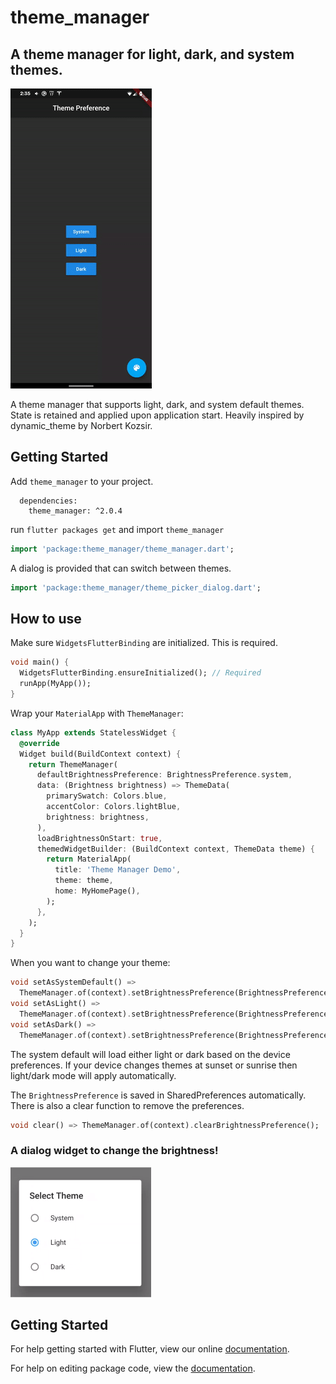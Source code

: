 # theme_manager
## A theme manager for light, dark, and system themes.

![](https://github.com/matthewrice345/theme_manager/blob/master/assets/screen.gif)

A theme manager that supports light, dark, and system default themes. State is retained and applied upon application start. Heavily inspired by dynamic_theme by Norbert Kozsir.

## Getting Started

Add `theme_manager` to your project.
```
  dependencies:
    theme_manager: ^2.0.4
```

run `flutter packages get` and import `theme_manager`
```dart
import 'package:theme_manager/theme_manager.dart';
```

A dialog is provided that can switch between themes. 
```dart
import 'package:theme_manager/theme_picker_dialog.dart';
```

## How to use

Make sure `WidgetsFlutterBinding` are initialized. This is required.

```dart
void main() {
  WidgetsFlutterBinding.ensureInitialized(); // Required
  runApp(MyApp());
}
```

Wrap your `MaterialApp` with `ThemeManager`:

```dart
class MyApp extends StatelessWidget {
  @override
  Widget build(BuildContext context) {
    return ThemeManager(
      defaultBrightnessPreference: BrightnessPreference.system,
      data: (Brightness brightness) => ThemeData(
        primarySwatch: Colors.blue,
        accentColor: Colors.lightBlue,
        brightness: brightness,
      ),
      loadBrightnessOnStart: true,
      themedWidgetBuilder: (BuildContext context, ThemeData theme) {
        return MaterialApp(
          title: 'Theme Manager Demo',
          theme: theme,
          home: MyHomePage(),
        );
      },
    );
  }
}
```

When you want to change your theme:

```dart
void setAsSystemDefault() => 
  ThemeManager.of(context).setBrightnessPreference(BrightnessPreference.system);
void setAsLight() => 
  ThemeManager.of(context).setBrightnessPreference(BrightnessPreference.light);
void setAsDark() => 
  ThemeManager.of(context).setBrightnessPreference(BrightnessPreference.dark);
```

The system default will load either light or dark based on the device preferences. If your device
changes themes at sunset or sunrise then light/dark mode will apply automatically. 

The `BrightnessPreference` is saved in SharedPreferences automatically. There is also a clear
function to remove the preferences. 
```dart
void clear() => ThemeManager.of(context).clearBrightnessPreference();
```

### A dialog widget to change the brightness!
![](https://github.com/matthewrice345/theme_manager/blob/master/assets/dialog.png)

## Getting Started

For help getting started with Flutter, view our online [documentation](https://flutter.io/).

For help on editing package code, view the [documentation](https://flutter.io/developing-packages/).
